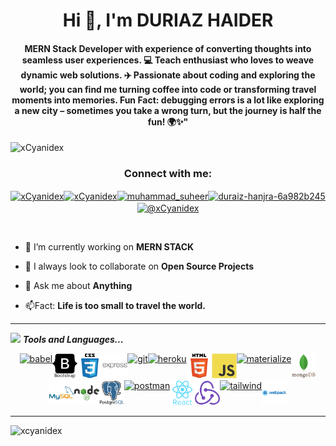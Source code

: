 <h1 align="center">Hi 👋, I'm DURIAZ HAIDER</h1>
<h4 align="center">MERN Stack Developer with  experience of converting thoughts into seamless user experiences. 💻 Teach enthusiast who loves to weave dynamic web solutions. ✈️ Passionate about coding and exploring the world; you can find me turning coffee into code or transforming travel moments into memories. Fun Fact: debugging errors is a lot like exploring a new city – sometimes you take a wrong turn, but the journey is half the fun! 🌍✨"</h4>

<p align="left"> <img src="https://komarev.com/ghpvc/?username=xCyanidex&label=Profile%20views&color=0e75b6&style=flat" alt="xCyanidex" /> </p>
<h3 align="center">Connect with me:</h3>

<p align="center" style="display: flex; flex-wrap: wrap; justify-content: center;">
<a href="https://codepen.io/" target="_blank"><img align="center" src="https://raw.githubusercontent.com/rahuldkjain/github-profile-readme-generator/master/src/images/icons/Social/codepen.svg" alt="xCyanidex" height="30" width="40" /></a>
<a href="https://dev.to" target="_blank"><img align="center" src="https://cdn.jsdelivr.net/npm/simple-icons@3.0.1/icons/dev-dot-to.svg" alt="xCyanidex" height="30" width="40" /></a>
<a href="https://twitter.com/" target="blank"><img align="center" src="https://raw.githubusercontent.com/rahuldkjain/github-profile-readme-generator/master/src/images/icons/Social/twitter.svg" alt="muhammad_suheer" height="30" width="40" /></a>
<a href="https://www.linkedin.com/in/duraiz-hanjra-6a982b245" target="blank"><img align="center" src="https://raw.githubusercontent.com/rahuldkjain/github-profile-readme-generator/master/src/images/icons/Social/linked-in-alt.svg" alt="duraiz-hanjra-6a982b245" height="30" width="40" /></a>
<a href="https://medium.com/" target="blank"><img align="center" src="https://raw.githubusercontent.com/rahuldkjain/github-profile-readme-generator/master/src/images/icons/Social/medium.svg" alt="@xCyanidex" height="30" width="40" /></a>
</p>

<br/>

- 🔭 I’m currently working on **MERN STACK**

- 👯 I always look to collaborate on **Open Source Projects**

- 💬 Ask me about **Anything**

- 📫Fact: **Life is too small to travel the world.**

---

<img src="https://media.giphy.com/media/iY8CRBdQXODJSCERIr/giphy.gif" width="30px">&nbsp;**_Tools and Languages..._**
<br/>


<p align="center" style="display: flex; flex-wrap: wrap; justify-content: center;">
 <a href="https://babeljs.io/" target="_blank"> <img src="https://www.vectorlogo.zone/logos/babeljs/babeljs-icon.svg" alt="babel" width="40" height="40"/> </a>
 <a href="https://getbootstrap.com" target="_blank"> <img src="https://raw.githubusercontent.com/devicons/devicon/master/icons/bootstrap/bootstrap-plain-wordmark.svg" alt="bootstrap" width="40" height="40"/> </a>
 <a href="https://www.w3schools.com/css/" target="_blank"> <img src="https://raw.githubusercontent.com/devicons/devicon/master/icons/css3/css3-original-wordmark.svg" alt="css3" width="40" height="40"/> </a>
 <a href="https://expressjs.com" target="_blank"> <img src="https://raw.githubusercontent.com/devicons/devicon/master/icons/express/express-original-wordmark.svg" alt="express" width="40" height="40"/> </a>
 <a href="https://git-scm.com/" target="_blank"> <img src="https://www.vectorlogo.zone/logos/git-scm/git-scm-icon.svg" alt="git" width="40" height="40"/> </a>
 <a href="https://heroku.com" target="_blank"> <img src="https://www.vectorlogo.zone/logos/heroku/heroku-icon.svg" alt="heroku" width="40" height="40"/> </a>
 <a href="https://www.w3.org/html/" target="_blank"> <img src="https://raw.githubusercontent.com/devicons/devicon/master/icons/html5/html5-original-wordmark.svg" alt="html5" width="40" height="40"/> </a>
 <a href="https://developer.mozilla.org/en-US/docs/Web/JavaScript" target="_blank"> <img src="https://raw.githubusercontent.com/devicons/devicon/master/icons/javascript/javascript-original.svg" alt="javascript" width="40" height="40"/> </a>
 <a href="https://materializecss.com/" target="_blank"> <img src="https://raw.githubusercontent.com/prplx/svg-logos/5585531d45d294869c4eaab4d7cf2e9c167710a9/svg/materialize.svg" alt="materialize" width="40" height="40"/> </a>
 <a href="https://www.mongodb.com/" target="_blank"> <img src="https://raw.githubusercontent.com/devicons/devicon/master/icons/mongodb/mongodb-original-wordmark.svg" alt="mongodb" width="40" height="40"/> </a>
 <a href="https://www.mysql.com/" target="_blank"> <img src="https://raw.githubusercontent.com/devicons/devicon/master/icons/mysql/mysql-original-wordmark.svg" alt="mysql" width="40" height="40"/> </a>
 <a href="https://nodejs.org" target="_blank"> <img src="https://raw.githubusercontent.com/devicons/devicon/master/icons/nodejs/nodejs-original-wordmark.svg" alt="nodejs" width="40" height="40"/> </a>
 <a href="https://www.postgresql.org" target="_blank"> <img src="https://raw.githubusercontent.com/devicons/devicon/master/icons/postgresql/postgresql-original-wordmark.svg" alt="postgresql" width="40" height="40"/> </a>
 <a href="https://postman.com" target="_blank"> <img src="https://www.vectorlogo.zone/logos/getpostman/getpostman-icon.svg" alt="postman" width="40" height="40"/> </a>
 <a href="https://reactjs.org/" target="_blank"> <img src="https://raw.githubusercontent.com/devicons/devicon/master/icons/react/react-original-wordmark.svg" alt="react" width="40" height="40"/> </a>
 <a href="https://redux.js.org" target="_blank"> <img src="https://raw.githubusercontent.com/devicons/devicon/master/icons/redux/redux-original.svg" alt="redux" width="40" height="40"/> </a>
 <a href="https://tailwindcss.com/" target="_blank"> <img src="https://www.vectorlogo.zone/logos/tailwindcss/tailwindcss-icon.svg" alt="tailwind" width="40" height="40"/> </a>
 <a href="https://webpack.js.org" target="_blank"> <img src="https://raw.githubusercontent.com/devicons/devicon/d00d0969292a6569d45b06d3f350f463a0107b0d/icons/webpack/webpack-original-wordmark.svg" alt="webpack" width="40" height="40"/> </a>
 </p>
<hr />
<div style="disply:flex;" justify-content:center; >

<p><img src="https://github-readme-stats.vercel.app/api/top-langs?username=xcyanidex&show_icons=true&locale=en&layout=compact" alt="xcyanidex" /></p>

<!-- <p>&nbsp;<img align="center" src="https://github-readme-stats.vercel.app/api?username=xcyanidex&show_icons=true&locale=en" alt="xcyanidex" /></p> -->

<!-- <p><img align="center" src="https://github-readme-streak-stats.herokuapp.com/?user=xcyanidex&" alt="xcyanidex" /></p> -->
</div>
